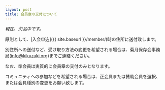 ```yaml
---
layout: post
title: 会員章の交付について
---
```


*現在、欠品中です。*

原則として、[入会申込]({{ site.baseurl }}/member/)時の住所に送付致します。

別住所への送付など、受け取り方法の変更を希望される場合は、菊月保存会事務局(info@kikuzuki.org)までご連絡ください。

なお、準会員は実質的に会員章の交付のみとなります。

コミュニティへの参加などを希望される場合は、正会員または賛助会員を選択、または会員種別の変更をお願い致します。
